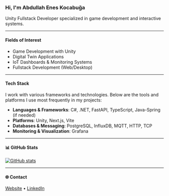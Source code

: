 ### Hi, I'm Abdullah Enes Kocabuğa

Unity Fullstack Developer specialized in game development and interactive systems.

---

#### Fields of Interest

- Game Development with Unity
- Digital Twin Applications
- IoT Dashboards & Monitoring Systems
- Fullstack Development (Web/Desktop)

---

#### Tech Stack

I work with various frameworks and technologies. Below are the tools and platforms I use most frequently in my projects:
- **Languages & Frameworks**: C#, .NET, FastAPI, TypeScript, Java-Spring (if needed)
- **Platforms**: Unity, Next.js, Vite
- **Databases & Messaging**: PostgreSQL, InfluxDB, MQTT, HTTP, TCP
- **Monitoring & Visualization**: Grafana

---

#### 📊 GitHub Stats

[![GitHub stats](https://github-readme-stats.vercel.app/api?username=dev-aek&show_icons=true&hide_title=true&hide_rank=true&include_all_commits=true&hide=prs,issues&theme=default)](https://github.com/dev-aek)

---

#### 🌐 Contact

[Website](https://abdullaheneskocabuga.com.tr/) • [LinkedIn](https://www.linkedin.com/in/abdullah-enes-kocabuga)

